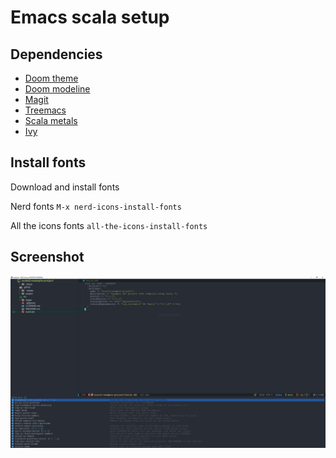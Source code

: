 # Emacs scala setup
## Dependencies
- [Doom theme](https://github.com/doomemacs/themes)
- [Doom modeline](https://github.com/seagle0128/doom-modeline)
- [Magit](https://github.com/magit/magit)
- [Treemacs](https://github.com/Alexander-Miller/treemacs)
- [Scala metals](https://scalameta.org/metals/docs/editors/emacs/)
- [Ivy](https://github.com/abo-abo/swiper)
## Install fonts
Download and install fonts

Nerd fonts `M-x nerd-icons-install-fonts`

All the icons fonts `all-the-icons-install-fonts`

## Screenshot
![Screenshot](./screenshot.PNG)
